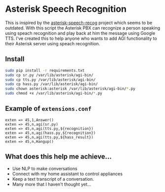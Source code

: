 # Asterisk Speech Recognition
This is inspired by the [asterisk-speech-recog](https://github.com/zaf/asterisk-speech-recog) project which seems to be outdated.
With this script the Asterisk PBX can recognize a person speaking using speach recognition and play back at him the message using Google TTS.
I've created this to help anyone who wants to add AGI functionality to their Asterisk server using speach recognition.

## Install
```bash
sudo pip install -r requirements.txt
sudo cp sr.py /var/lib/asterisk/agi-bin/
sudo cp tts.py /var/lib/asterisk/agi-bin/
sudo cp hass.py /var/lib/asterisk/agi-bin/
sudo chown asterisk:asterisk /var/lib/asterisk/agi-bin/*.py
sudo chmod +x /var/lib/asterisk/agi-bin/*.py
```

## Example of `extensions.conf`
```
exten => 45,1,Answer()
exten => 45,n,agi(sr.py)
exten => 45,n,agi(tts.py,${recognition})
exten => 45,n,agi(hass.py,${recognition})
exten => 45,n,agi(tts.py,${hass_result})
exten => 45,n,Hangup()
```

## What does this help me achieve...
 - Use NLP to make conversations
 - Connect with my home assistant to control appliances
 - Keep a text transcript of a conversation.
 - Many more that I haven't thought yet...
